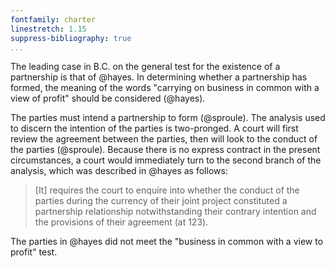 ```yaml
---
fontfamily: charter
linestretch: 1.15
suppress-bibliography: true
...
```


The leading case in B.C. on the general test for the existence of a
partnership is that of @hayes. In determining whether a partnership
has formed, the meaning of the words "carrying on business in common
with a view of profit" should be considered (@hayes).

The parties must intend a partnership to form (@sproule). The analysis
used to discern the intention of the parties is two-pronged. A court
will first review the agreement between the parties, then will look to
the conduct of the parties (@sproule). Because there is no express
contract in the present circumstances, a court would immediately turn
to the second branch of the analysis, which was described in @hayes as follows:

> [It] requires the court to enquire into whether the conduct of the
  parties during the currency of their joint project constituted a
  partnership relationship notwithstanding their contrary intention
  and the provisions of their agreement (at 123).

The parties in @hayes did not meet the "business in common with a view
to profit" test.
